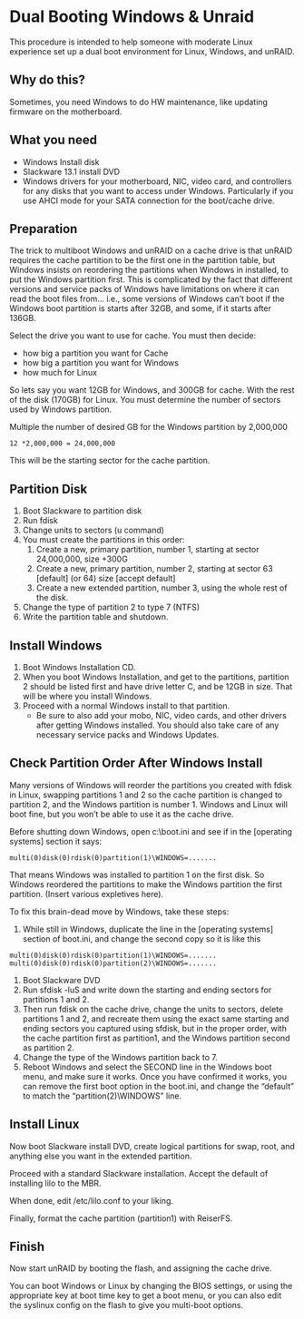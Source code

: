 # Dual Booting Windows & Unraid

This procedure is intended to help someone with moderate Linux
experience set up a dual boot environment for Linux, Windows, and
unRAID.

## Why do this?

Sometimes, you need Windows to do HW maintenance, like updating firmware
on the motherboard.

## What you need

- Windows Install disk
- Slackware 13.1 install DVD
- Windows drivers for your motherboard, NIC, video card, and controllers
  for any disks that you want to access under Windows. Particularly if
  you use AHCI mode for your SATA connection for the boot/cache drive.

## Preparation

The trick to multiboot Windows and unRAID on a cache drive is that
unRAID requires the cache partition to be the first one in the partition
table, but Windows insists on reordering the partitions when Windows in
installed, to put the Windows partition first. This is complicated by
the fact that different versions and service packs of Windows have
limitations on where it can read the boot files from... i.e., some
versions of Windows can’t boot if the Windows boot partition is starts
after 32GB, and some, if it starts after 136GB.

Select the drive you want to use for cache. You must then decide:

- how big a partition you want for Cache
- how big a partition you want for Windows
- how much for Linux

So lets say you want 12GB for Windows, and 300GB for cache. With the
rest of the disk (170GB) for Linux. You must determine the number of
sectors used by Windows partition.

Multiple the number of desired GB for the Windows partition by 2,000,000

`12 *2,000,000 = 24,000,000`

This will be the starting sector for the cache partition.

## Partition Disk

1. Boot Slackware to partition disk
2. Run fdisk
3. Change units to sectors (u command)
4. You must create the partitions in this order:
    1. Create a new, primary partition, number 1, starting at sector
        24,000,000, size +300G
    2. Create a new, primary partition, number 2, starting at sector 63
        [default] (or 64) size [accept default]
    3. Create a new extended partition, number 3, using the whole rest
        of the disk.
5. Change the type of partition 2 to type 7 (NTFS)
6. Write the partition table and shutdown.

## Install Windows

1. Boot Windows Installation CD.
2. When you boot Windows Installation, and get to the partitions,
    partition 2 should be listed first and have drive letter C, and be
    12GB in size. That will be where you install Windows.
3. Proceed with a normal Windows install to that partition.
    - Be sure to also add your mobo, NIC, video cards, and other drivers
      after getting Windows installed. You should also take care of any
      necessary service packs and Windows Updates.

## Check Partition Order After Windows Install

Many versions of Windows will reorder the partitions you created with
fdisk in Linux, swapping partitions 1 and 2 so the cache partition is
changed to partition 2, and the Windows partition is number 1. Windows
and Linux will boot fine, but you won’t be able to use it as the cache
drive.

Before shutting down Windows, open c:\boot.ini and see if in the
[operating systems] section it says:

`multi(0)disk(0)rdisk(0)partition(1)\WINDOWS=.......`

That means Windows was installed to partition 1 on the first disk. So
Windows reordered the partitions to make the Windows partition the first
partition. (Insert various expletives here).

To fix this brain-dead move by Windows, take these steps:

1. While still in Windows, duplicate the line in the [operating
    systems] section of boot.ini, and change the second copy so it is
    like this

`multi(0)disk(0)rdisk(0)partition(1)\WINDOWS=.......`
`multi(0)disk(0)rdisk(0)partition(2)\WINDOWS=.......`

1. Boot Slackware DVD
2. Run sfdisk -luS and write down the starting and ending sectors for
    partitions 1 and 2.
3. Then run fdisk on the cache drive, change the units to sectors,
    delete partitions 1 and 2, and recreate them using the exact same
    starting and ending sectors you captured using sfdisk, but in the
    proper order, with the cache partition first as partition1, and the
    Windows partition second as partition 2.
4. Change the type of the Windows partition back to 7.
5. Reboot Windows and select the SECOND line in the Windows boot menu,
    and make sure it works. Once you have confirmed it works, you can
    remove the first boot option in the boot.ini, and change the
    “default” to match the “partition(2)\WINDOWS” line.

## Install Linux

Now boot Slackware install DVD, create logical partitions for swap,
root, and anything else you want in the extended partition.

Proceed with a standard Slackware installation. Accept the default of
installing lilo to the MBR.

When done, edit /etc/lilo.conf to your liking.

Finally, format the cache partition (partition1) with ReiserFS.

## Finish

Now start unRAID by booting the flash, and assigning the cache drive.

You can boot Windows or Linux by changing the BIOS settings, or using
the appropriate key at boot time key to get a boot menu, or you can also
edit the syslinux config on the flash to give you multi-boot options.
